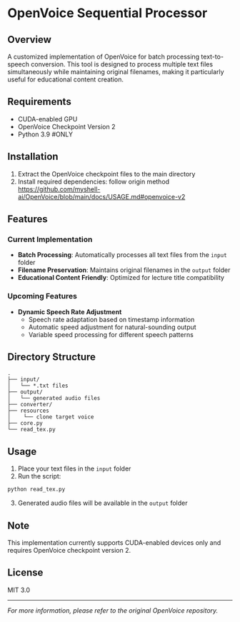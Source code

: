 # OpenVoice Sequential Processor 

## Overview
A customized implementation of OpenVoice for batch processing text-to-speech conversion. This tool is designed to process multiple text files simultaneously while maintaining original filenames, making it particularly useful for educational content creation.

## Requirements
- CUDA-enabled GPU
- OpenVoice Checkpoint Version 2
- Python 3.9 #ONLY

## Installation
1. Extract the OpenVoice checkpoint files to the main directory
2. Install required dependencies: follow origin method https://github.com/myshell-ai/OpenVoice/blob/main/docs/USAGE.md#openvoice-v2

## Features
### Current Implementation
- **Batch Processing**: Automatically processes all text files from the `input` folder
- **Filename Preservation**: Maintains original filenames in the `output` folder
- **Educational Content Friendly**: Optimized for lecture title compatibility

### Upcoming Features
- **Dynamic Speech Rate Adjustment**
  - Speech rate adaptation based on timestamp information
  - Automatic speed adjustment for natural-sounding output
  - Variable speed processing for different speech patterns

## Directory Structure
```
.
├── input/
│   └── *.txt files
├── output/
│   └── generated audio files
├── converter/
├── resources
│    └── clone target voice
├── core.py
└── read_tex.py
```

## Usage
1. Place your text files in the `input` folder
2. Run the script:
```bash
python read_tex.py
```
3. Generated audio files will be available in the `output` folder

## Note
This implementation currently supports CUDA-enabled devices only and requires OpenVoice checkpoint version 2.

## License
MIT 3.0

---
*For more information, please refer to the original OpenVoice repository.*
